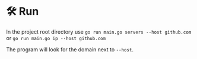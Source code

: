 # :hammer_and_wrench: Run

In the project root directory use `go run main.go servers --host github.com` or `go run main.go ip --host github.com`

The program will look for the domain next to `--host`.
